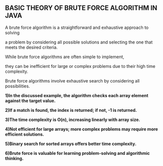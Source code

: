 ## BASIC THEORY OF BRUTE FORCE ALGORITHM IN JAVA ##
 
 A brute force algorithm is a straightforward and exhaustive approach to solving 
 
 a problem by considering all possible solutions and selecting the one that meets the desired criteria.
 
 While brute force algorithms are often simple to implement,
 
 they can be inefficient for large or complex problems due to their high time complexity.

 Brute force algorithms involve exhaustive search by considering all possibilities.


**1)In the discussed example, the algorithm checks each array element against the target value.**



**2)If a match is found, the index is returned; if not, -1 is returned.**


**3)The time complexity is O(n), increasing linearly with array size.**


**4)Not efficient for large arrays; more complex problems may require more efficient solutions.**



**5)Binary search for sorted arrays offers better time complexity.**



**6)Brute force is valuable for learning problem-solving and algorithmic thinking.**

 
